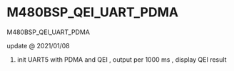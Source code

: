 # M480BSP_QEI_UART_PDMA
 M480BSP_QEI_UART_PDMA

update @ 2021/01/08

1. init UART5 with PDMA and QEI , output per 1000 ms , display QEI result


